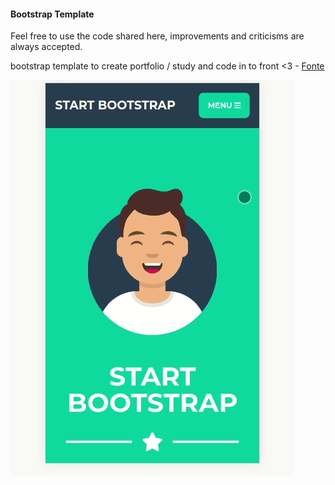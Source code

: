 #### Bootstrap Template

Feel free to use the code shared here, improvements and criticisms are always accepted.

bootstrap template to create portfolio / study and code in to front <3 - [Fonte](https://startbootstrap.com/theme/freelancer)

<img src="bootstrap.gif"/>
